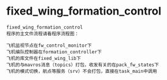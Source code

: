# fixed_wing_formation_control

    fixed_wing_formation_control
    程序的主文件流程请看程序流程图：

    飞机监视节点在fw_control_monitor下
    飞机编队控制器在formation_controller下
    飞机的库文件在fixed_wing_lib下
    飞机的与mavros消息（topics）打包，收发有关的在pack_fw_states下
    飞机的模式切换，航点等服务（srv）不会打包，直接在task_main中调用

